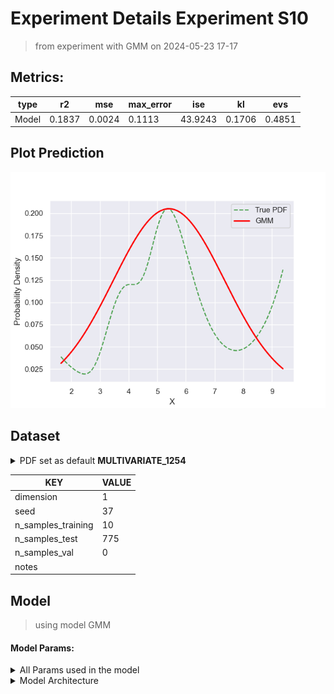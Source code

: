 # Experiment Details Experiment S10
> from experiment with GMM
> on 2024-05-23 17-17
## Metrics:
                                                                   
| type  | r2     | mse    | max_error | ise     | kl     | evs    |
|-------|--------|--------|-----------|---------|--------|--------|
| Model | 0.1837 | 0.0024 | 0.1113    | 43.9243 | 0.1706 | 0.4851 |
                                                                   
## Plot Prediction

<img src="pdf_3cff7945.png">

## Dataset

<details><summary>PDF set as default <b>MULTIVARIATE_1254</b></summary>

#### Dimension 1
                                      
| type        | rate | weight |      |
|-------------|------|--------|------|
| exponential | 1    | 0.2    |      |
| logistic    | 4    | 0.8    | 0.25 |
| logistic    | 5.5  | 0.7    | 0.3  |
| exponential | -1   | 0.25   | -10  |
                                      
</details>
                              
| KEY                | VALUE |
|--------------------|-------|
| dimension          | 1     |
| seed               | 37    |
| n_samples_training | 10    |
| n_samples_test     | 775   |
| n_samples_val      | 0     |
| notes              |       |
                              
## Model
> using model GMM
#### Model Params:
<details><summary>All Params used in the model </summary>

                         
| KEY          | VALUE  |
|--------------|--------|
| random_state | 95     |
| init_params  | kmeans |
| n_components | 1      |
| n_init       | 60     |
| max_iter     | 100    |
                         
</details>

<details><summary>Model Architecture </summary>

GaussianMixture(n_init=60, random_state=95)
</details>

